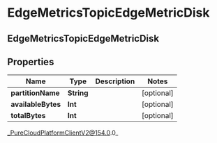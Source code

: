 # EdgeMetricsTopicEdgeMetricDisk

## EdgeMetricsTopicEdgeMetricDisk

## Properties

|Name | Type | Description | Notes|
|------------ | ------------- | ------------- | -------------|
| **partitionName** | **String** |  | [optional] |
| **availableBytes** | **Int** |  | [optional] |
| **totalBytes** | **Int** |  | [optional] |



_PureCloudPlatformClientV2@154.0.0_
